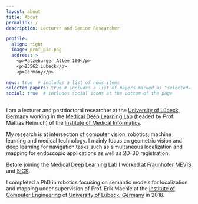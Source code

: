 ```yaml
---
layout: about
title: About
permalink: /
description: Lecturer and Senior Researcher

profile:
  align: right
  image: prof_pic.png
  address: >
    <p>Ratzeburger Allee 160</p>
    <p>23562 Lübeck</p>
    <p>Germany</p>

news: true  # includes a list of news items
selected_papers: true # includes a list of papers marked as "selected={true}"
social: true  # includes social icons at the bottom of the page
---
```


I am a lecturer and postdoctoral researcher at the [University of Lübeck, Germany](https://www.uni-luebeck.de/universitaet/universitaet.html) working in the [Medical Deep Learning Lab](https://www.imi.uni-luebeck.de/en/research/medical-deep-learning-lab.html) (headed by Prof. Mattias Heinrich) of the [Institute of Medical Informatics](https://www.imi.uni-luebeck.de/en/institute.html).

My research is at intersection of computer vision, robotics, machine learning and medical technology. I mainly focus on geometric vision and deep learning for navigation tasks such as simultaneous localization and mapping for endoscopic applications as well as 2D-3D registration.

Before joining the [Medical Deep Learning Lab](https://www.imi.uni-luebeck.de/en/research/medical-deep-learning-lab.html) I worked at [Fraunhofer MEVIS](https://www.mevis.fraunhofer.de) and [SICK](https://www.sick.com/de/de/).

I completed a PhD in robotics focusing on semantic models for localization and mapping under supervision of Prof. Erik Maehle at the [Institute of Computer Engineering](https://www.iti.uni-luebeck.de) of [University of Lübeck, Germany](https://www.uni-luebeck.de/universitaet/universitaet.html) in 2018. 
